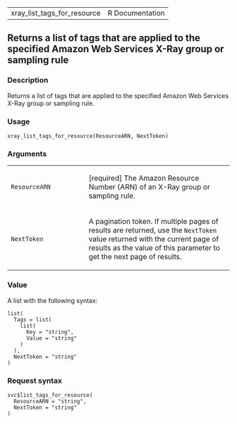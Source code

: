 <table style="width: 100%;">
<tbody>
<tr class="odd">
<td>xray_list_tags_for_resource</td>
<td style="text-align: right;">R Documentation</td>
</tr>
</tbody>
</table>

## Returns a list of tags that are applied to the specified Amazon Web Services X-Ray group or sampling rule

### Description

Returns a list of tags that are applied to the specified Amazon Web
Services X-Ray group or sampling rule.

### Usage

    xray_list_tags_for_resource(ResourceARN, NextToken)

### Arguments

<table>
<colgroup>
<col style="width: 35%" />
<col style="width: 65%" />
</colgroup>
<tbody>
<tr class="odd">
<td><code
id="xray_list_tags_for_resource_:_ResourceARN">ResourceARN</code></td>
<td><p>[required] The Amazon Resource Number (ARN) of an X-Ray group or
sampling rule.</p></td>
</tr>
<tr class="even">
<td><code
id="xray_list_tags_for_resource_:_NextToken">NextToken</code></td>
<td><p>A pagination token. If multiple pages of results are returned,
use the <code>NextToken</code> value returned with the current page of
results as the value of this parameter to get the next page of
results.</p></td>
</tr>
</tbody>
</table>

### Value

A list with the following syntax:

    list(
      Tags = list(
        list(
          Key = "string",
          Value = "string"
        )
      ),
      NextToken = "string"
    )

### Request syntax

    svc$list_tags_for_resource(
      ResourceARN = "string",
      NextToken = "string"
    )
